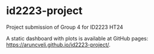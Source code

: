 # id2223-project
Project submission of Group 4 for ID2223 HT24

A static dashboard with plots is available at GitHub pages: https://aruncveli.github.io/id2223-project/.
